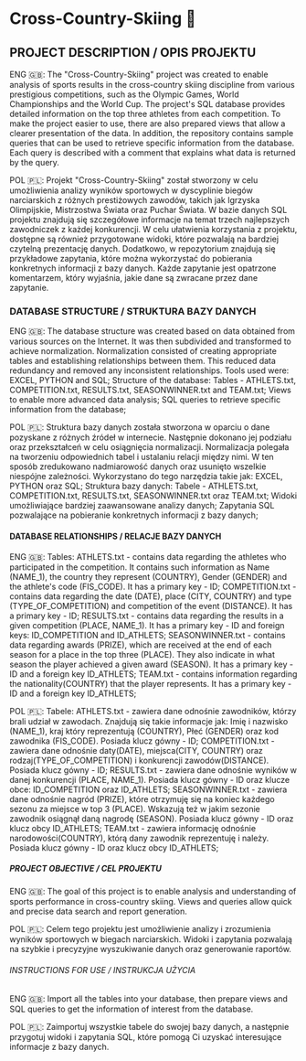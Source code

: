 # Cross-Country-Skiing 🎿
## PROJECT DESCRIPTION / OPIS PROJEKTU
ENG 🇬🇧:
The "Cross-Country-Skiing" project was created to enable analysis of sports results in the cross-country skiing discipline from various prestigious competitions, such as the Olympic Games, World Championships and the World Cup. The project's SQL database provides detailed information on the top three athletes from each competition. To make the project easier to use, there are also prepared views that allow a clearer presentation of the data. In addition, the repository contains sample queries that can be used to retrieve specific information from the database. Each query is described with a comment that explains what data is returned by the query.


POL 🇵🇱: 
Projekt "Cross-Country-Skiing" został stworzony w celu umożliwienia analizy wyników sportowych w dyscyplinie biegów narciarskich z różnych prestiżowych zawodów, takich jak Igrzyska Olimpijskie, Mistrzostwa Świata oraz Puchar Świata. W bazie danych SQL projektu znajdują się szczegółowe informacje na temat trzech najlepszych zawodniczek z każdej konkurencji. W celu ułatwienia korzystania z projektu, dostępne są również przygotowane widoki, które pozwalają na bardziej czytelną prezentację danych. Dodatkowo, w repozytorium znajdują się przykładowe zapytania, które można wykorzystać do pobierania konkretnych informacji z bazy danych. Każde zapytanie jest opatrzone komentarzem, który wyjaśnia, jakie dane są zwracane przez dane zapytanie.

### DATABASE STRUCTURE / STRUKTURA BAZY DANYCH
ENG 🇬🇧:
The database structure was created based on data obtained from various sources on the Internet. It was then subdivided and transformed to achieve normalization. Normalization consisted of creating appropriate tables and establishing relationships between them. This reduced data redundancy and removed any inconsistent relationships. Tools used were: EXCEL, PYTHON and SQL; 
Structure of the database:
Tables - ATHLETS.txt, COMPETITION.txt, RESULTS.txt, SEASONWINNER.txt and TEAM.txt; Views to enable more advanced data analysis; SQL queries to retrieve specific information from the database;


POL 🇵🇱:
Struktura bazy danych została stworzona w oparciu o dane pozyskane z różnych źródeł w internecie. Następnie dokonano jej podziału oraz przekształceń w celu osiągnięcia normalizacji. Normalizacja polegała na tworzeniu odpowiednich tabel i ustalaniu relacji między nimi. W ten sposób zredukowano nadmiarowość danych oraz usunięto wszelkie niespójne zależności. Wykorzystano do tego narzędzia takie jak: EXCEL, PYTHON oraz SQL;
Struktura bazy danych:
Tabele - ATHLETS.txt, COMPETITION.txt, RESULTS.txt, SEASONWINNER.txt oraz TEAM.txt; Widoki umożliwiające bardziej zaawansowane analizy danych; Zapytania SQL pozwalające na pobieranie konkretnych informacji z bazy danych;

####  DATABASE RELATIONSHIPS / RELACJE BAZY DANYCH  
ENG 🇬🇧:
Tables: ATHLETS.txt  - contains data regarding the athletes who participated in the competition. It contains such information as Name (NAME_1), the country they represent (COUNTRY), Gender (GENDER) and the athlete's code (FIS_CODE). It has a primary key - ID; COMPETITION.txt - contains data regarding the date (DATE), place (CITY, COUNTRY) and type (TYPE_OF_COMPETITION) and competition of the event (DISTANCE). It has a primary key - ID; RESULTS.txt - contains data regarding the results in a given competition (PLACE, NAME_1). It has a primary key - ID and foreign keys: ID_COMPETITION and ID_ATHLETS; SEASONWINNER.txt - contains data regarding awards (PRIZE), which are received at the end of each season for a place in the top three (PLACE). They also indicate in what season the player achieved a given award (SEASON). It has a primary key - ID and a foreign key ID_ATHLETS; TEAM.txt - contains information regarding the nationality(COUNTRY) that the player represents. It has a primary key - ID and a foreign key ID_ATHLETS; 


POL 🇵🇱:
Tabele: ATHLETS.txt - zawiera dane odnośnie zawodników, którzy brali udział w zawodach. Znajdują się takie informacje jak: Imię i nazwisko (NAME_1), kraj który reprezentują (COUNTRY), Płeć (GENDER) oraz kod zawodnika (FIS_CODE). Posiada klucz gówny - ID; COMPETITION.txt - zawiera dane odnośnie daty(DATE), miejsca(CITY, COUNTRY) oraz rodzaj(TYPE_OF_COMPETITION) i  konkurencji zawodów(DISTANCE). Posiada klucz gówny - ID; RESULTS.txt - zawiera dane odnośnie wyników w danej konkurencji (PLACE, NAME_1). Posiada klucz gówny - ID oraz klucze obce: ID_COMPETITION oraz ID_ATHLETS; SEASONWINNER.txt - zawiera dane odnośnie nagród (PRIZE), które otrzymuję się na koniec każdego sezonu za miejsce w top 3 (PLACE). Wskazują też w jakim sezonie zawodnik osiągnął daną nagrodę (SEASON). Posiada klucz gówny - ID oraz klucz obcy ID_ATHLETS; TEAM.txt - zawiera informację odnośnie narodowości(COUNTRY), którą dany zawodnik reprezentuję i należy. Posiada klucz gówny - ID oraz klucz obcy ID_ATHLETS;

##### PROJECT OBJECTIVE / CEL PROJEKTU
ENG 🇬🇧:
The goal of this project is to enable analysis and understanding of sports performance in cross-country skiing. Views and queries allow quick and precise data search and report generation.


POL 🇵🇱:
Celem tego projektu jest umożliwienie analizy i zrozumienia wyników sportowych w biegach narciarskich. Widoki i zapytania pozwalają na szybkie i precyzyjne wyszukiwanie danych oraz generowanie raportów.

###### INSTRUCTIONS FOR USE / INSTRUKCJA UŻYCIA
ENG 🇬🇧:
Import all the tables into your database, then prepare views and SQL queries to get the information of interest from the database. 


POL 🇵🇱:
Zaimportuj wszystkie tabele do swojej bazy danych, a następnie  przygotuj widoki i zapytania SQL, które pomogą Ci uzyskać interesujące informacje z bazy danych. 
